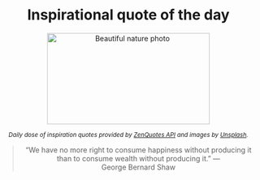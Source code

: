 
<div align="center">

# Inspirational quote of the day

<img src="./data/photo.jpeg" alt="Beautiful nature photo" width="320" height="180">

<sub><i>Daily dose of inspiration quotes provided by [ZenQuotes API](https://zenquotes.io/) and images by [Unsplash](https://unsplash.com/).</i></sub>


<blockquote>&ldquo;We have no more right to consume happiness without producing it than to consume wealth without producing it.&rdquo; &mdash; <footer>George Bernard Shaw</footer></blockquote>

</div>
